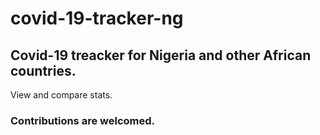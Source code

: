 # covid-19-tracker-ng


## Covid-19 treacker for Nigeria and other African countries.

View and compare stats.



### Contributions are welcomed.

